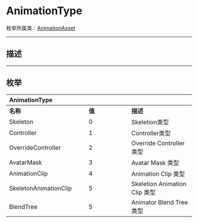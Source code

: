 # AnimationType

枚举所属类：[AnimationAsset](/Api/Class/Animation/SandboxAnimationAsset.md)

------------------------------------------------------------------------------------------
## 描述



------------------------------------------------------------------------------------------
## 枚举

|<div style="width:200px">AnimationType</div>|<div style="width:100px"></div>|<div style="width:100px"></div>|
|:---   |:---|:---|
|**名称**   |**值**  |**描述**|
|Skeleton   |0   |Skeletion类型|
|Controller|1   |Controller类型|
|OverrideController  |2   |Override Controller 类型|
|AvatarMask  |3   |Avatar Mask 类型|
|AnimationClip  |4   |Animation Clip 类型|
|SkeletonAnimationClip  |5   |Skeletion Animation Clip 类型|
|BlendTree  |5   |Animator Blend Tree 类型|
